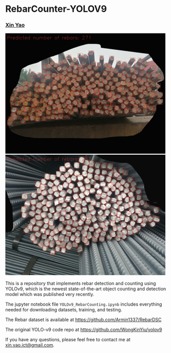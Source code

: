 # RebarCounter-YOLOV9

### [Xin Yao](https://xinyaoict.github.io/) 

<img src="figs/result-3.jpg" alt="drawing" width="500"/> <img src="figs/result-4.jpg" alt="drawing" width="500"/>


This is a repository that implements rebar detection and counting using YOLOv9, which is the newest state-of-the-art object counting and detection model which was published very recently.

The jupyter notebook file `YOLOv9_RebarCounting.ipynb` includes everything needed for downloading datasets, training, and testing.

The Rebar dataset is available at https://github.com/Armin1337/RebarDSC

The original YOLO-v9 code repo at https://github.com/WongKinYiu/yolov9

If you have any questions, please feel free to contact me at xin.yao.ict@gmail.com.

